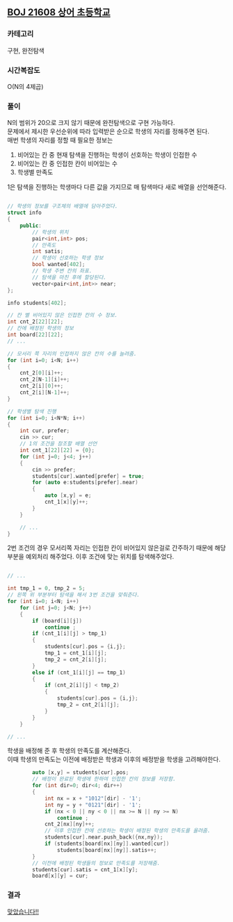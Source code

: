 ## [BOJ 21608 상어 초등학교](https://www.acmicpc.net/problem/21608)

### 카테고리

구현, 완전탐색

### 시간복잡도

O\(N의 4제곱\)

### 풀이

N의 범위가 20으로 크지 않기 때문에 완전탐색으로 구현 가능하다.  
문제에서 제시한 우선순위에 따라 입력받은 순으로 학생의 자리를 정해주면 된다.  
매번 학생의 자리를 정할 때 필요한 정보는

1. 비어있는 칸 중 현재 탐색을 진행하는 학생이 선호하는 학생이 인접한 수
2. 비어있는 칸 중 인접한 칸이 비어있는 수
3. 학생별 만족도

1은 탐색을 진행하는 학생마다 다른 값을 가지므로 매 탐색마다 새로 배열을 선언해준다.

```cpp

// 학생의 정보를 구조체의 배열에 담아주었다.
struct info
{
	public:
		// 학생의 위치
		pair<int,int> pos;
		// 만족도
		int satis;
		// 학생이 선호하는 학생 정보
		bool wanted[402];
		// 학생 주변 칸의 좌표.
		// 탐색을 마친 후에 할당된다.
		vector<pair<int,int>> near;
};

info students[402];

// 칸 별 비어있지 않은 인접한 칸의 수 정보.
int cnt_2[22][22];
// 칸에 배정된 학생의 정보
int board[22][22];
// ...

// 모서리 쪽 자리의 인접하지 않은 칸의 수를 늘려줌.
for (int i=0; i<N; i++)
{
	cnt_2[0][i]++;
	cnt_2[N-1][i]++;
	cnt_2[i][0]++;
	cnt_2[i][N-1]++;
}

// 학생별 탐색 진행
for (int i=0; i<N*N; i++)
{
	int cur, prefer;
	cin >> cur;
	// 1의 조건을 참조할 배열 선언
	int cnt_1[22][22] = {0};
	for (int j=0; j<4; j++)
	{
		cin >> prefer;
		students[cur].wanted[prefer] = true;
		for (auto e:students[prefer].near)
		{
			auto [x,y] = e;
			cnt_1[x][y]++;
		}
	}

	// ...
}
```

2번 조건의 경우 모서리쪽 자리는 인접한 칸이 비어있지 않은걸로 간주하기 때문에 해당 부분을 예외처리 해주었다.
이후 조건에 맞는 위치를 탐색해주었다.

```cpp

// ...

int tmp_1 = 0, tmp_2 = 5;
// 왼쪽 위 부분부터 탐색을 해서 3번 조건을 맞춰준다.
for (int i=0; i<N; i++)
	for (int j=0; j<N; j++)
	{
		if (board[i][j])
			continue ;
		if (cnt_1[i][j] > tmp_1)
		{
			students[cur].pos = {i,j};
			tmp_1 = cnt_1[i][j];
			tmp_2 = cnt_2[i][j];
		}
		else if (cnt_1[i][j] == tmp_1)
		{
			if (cnt_2[i][j] < tmp_2)
			{
				students[cur].pos = {i,j};
				tmp_2 = cnt_2[i][j];
			}
		}
	}

// ...

```

학생을 배정해 준 후 학생의 만족도를 계산해준다.  
이때 학생의 만족도는 이전에 배정받은 학생과 이후의 배정받을 학생을 고려해야한다.

```cpp
		auto [x,y] = students[cur].pos;
		// 배정이 완료된 학생에 한하여 인접한 칸의 정보를 저장함.
		for (int dir=0; dir<4; dir++)
		{
			int nx = x + "1012"[dir] - '1';
			int ny = y + "0121"[dir] - '1';
			if (nx < 0 || ny < 0 || nx >= N || ny >= N)
				continue ;
			cnt_2[nx][ny]++;
			// 이후 인접한 칸에 선호하는 학생이 배정된 학생의 만족도를 올려줌.
			students[cur].near.push_back({nx,ny});
			if (students[board[nx][ny]].wanted[cur])
				students[board[nx][ny]].satis++;
		}
		// 이전에 배정된 학생들의 정보로 만족도를 저장해줌.
		students[cur].satis = cnt_1[x][y];
		board[x][y] = cur;
```

### 결과

[맞았습니다!!](https://www.acmicpc.net/source/56664732)
